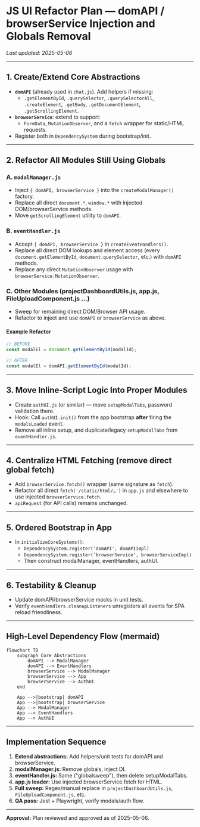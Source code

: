 # JS UI Refactor Plan — domAPI / browserService Injection and Globals Removal

_Last updated: 2025-05-06_

---

## 1. Create/Extend Core Abstractions

- **`domAPI`** (already used in `chat.js`). Add helpers if missing:
  - `.getElementById`, `.querySelector`, `.querySelectorAll`, `.createElement`, `.getBody`, `.getDocumentElement`, `.getScrollingElement`.
- **`browserService`**: extend to support:
  - `FormData`, `MutationObserver`, and a `fetch` wrapper for static/HTML requests.
- Register both in `DependencySystem` during bootstrap/init.

---

## 2. Refactor All Modules Still Using Globals

### A. `modalManager.js`
- Inject `{ domAPI, browserService }` into the `createModalManager()` factory.
- Replace all direct `document.*`, `window.*` with injected DOM/browserService methods.
- Move `getScrollingElement` utility to `domAPI`.

### B. `eventHandler.js`
- Accept `{ domAPI, browserService }` in `createEventHandlers()`.
- Replace all direct DOM lookups and element access (every `document.getElementById`, `document.querySelector`, etc.) with `domAPI` methods.
- Replace any direct `MutationObserver` usage with `browserService.MutationObserver`.

### C. Other Modules (projectDashboardUtils.js, app.js, FileUploadComponent.js ...)
- Sweep for remaining direct DOM/Browser API usage.
- Refactor to inject and use `domAPI` or `browserService` as above.

#### Example Refactor
```js
// BEFORE
const modalEl = document.getElementById(modalId);

// AFTER
const modalEl = domAPI.getElementById(modalId);
```

---

## 3. Move Inline-Script Logic Into Proper Modules

- Create `authUI.js` (or similar) — move `setupModalTabs`, password validation there.
- Hook: Call `authUI.init()` from the app bootstrap **after** firing the `modalsLoaded` event.
- Remove all inline setup, and duplicate/legacy `setupModalTabs` from `eventHandler.js`.

---

## 4. Centralize HTML Fetching (remove direct global fetch)

- Add `browserService.fetch()` wrapper (same signature as `fetch`).
- Refactor all direct `fetch('/static/html/…')` in `app.js` and elsewhere to use injected `browserService.fetch`.
- `apiRequest` (for API calls) remains unchanged.

---

## 5. Ordered Bootstrap in App

- In `initializeCoreSystems()`:
  - `DependencySystem.register('domAPI', domAPIImpl)`
  - `DependencySystem.register('browserService', browserServiceImpl)`
  - Then construct modalManager, eventHandlers, authUI.

---

## 6. Testability & Cleanup

- Update domAPI/browserService mocks in unit tests.
- Verify `eventHandlers.cleanupListeners` unregisters all events for SPA reload friendliness.

---

## High-Level Dependency Flow (mermaid)

```mermaid
flowchart TD
    subgraph Core Abstractions
        domAPI --> ModalManager
        domAPI --> EventHandlers
        browserService --> ModalManager
        browserService --> App
        browserService --> AuthUI
    end

    App -->|bootstrap| domAPI
    App -->|bootstrap| browserService
    App --> ModalManager
    App --> EventHandlers
    App --> AuthUI
```

---

## Implementation Sequence

1. **Extend abstractions:** Add helpers/unit tests for domAPI and browserService.
2. **modalManager.js:** Remove globals, inject DI.
3. **eventHandler.js:** Same ("globalsweep"), then delete setupModalTabs.
4. **app.js loader:** Use injected browserService.fetch for HTML.
5. **Full sweep:** Regex/manual replace in `projectDashboardUtils.js`, `FileUploadComponent.js`, etc.
6. **QA pass:** Jest + Playwright, verify modals/auth flow.

---

**Approval:**
Plan reviewed and approved as of 2025-05-06.
